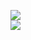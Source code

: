 [![](https://img.shields.io/badge/Made%20With-Github%20Spray-lightgrey.svg?style=for-the-badge&logo=github)](https://github.com/Annihil/github-spray#1848)  
[![](https://i.imgur.com/2DrTn0Z.gif)](https://github.com/Annihil/github-spray)